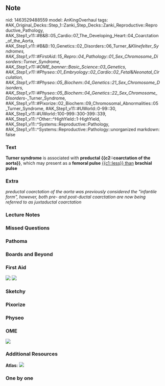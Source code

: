 ## Note
nid: 1463529488559
model: AnKingOverhaul
tags: #AK_Original_Decks::Step_1::Zanki_Step_Decks::Zanki_Reproductive::Reproductive_Pathology, #AK_Step1_v11::#B&B::05_Cardio::07_The_Developing_Heart::04_Coarctation_of_the_Aorta, #AK_Step1_v11::#B&B::10_Genetics::02_Disorders::06_Turner_&_Klinefelter_Syndromes, #AK_Step1_v11::#FirstAid::15_Repro::04_Pathology::01_Sex_Chromosome_Disorders::Turner_Syndrome, #AK_Step1_v11::#OME_banner::Basic_Science::03_Genetics, #AK_Step1_v11::#Physeo::01_Embryology::02_Cardio::02_Fetal_&_Neonatal_Circulation, #AK_Step1_v11::#Physeo::05_Biochem::04_Genetics::21_Sex_Chromosome_Disorders, #AK_Step1_v11::#Physeo::05_Biochem::04_Genetics::22_Sex_Chromosome_Disorders_-_Turner_Syndrome, #AK_Step1_v11::#Pixorize::02_Biochem::09_Chromosomal_Abnormalities::05_Turner_Syndrome, #AK_Step1_v11::#UWorld::0-99::30, #AK_Step1_v11::#UWorld::100-999::300-399::339, #AK_Step1_v11::^Other::^HighYield::1-HighYield, #AK_Step1_v11::^Systems::Reproductive::Pathology, #AK_Step1_v11::^Systems::Reproductive::Pathology::unorganized
markdown: false

### Text
<div>
  <b>Turner syndrome</b> is associated with <b>preductal
  {{c2::coarctation of the aorta}}</b>, which may present as a
  <b>femoral pulse</b> <u>{{c1::less}} than</u> <b>brachial
  pulse</b>
</div>

### Extra
<i>preductal coarctation of the aorta was previously considered the
"infantile form", however, both pre- and post-ductal coarctation
are now being referred to as juxtaductal coarctation</i>

### Lecture Notes


### Missed Questions


### Pathoma


### Boards and Beyond


### First Aid
<img src="tmpK1D4n1.png"> <img src="tmpuSaIK2.png">

### Sketchy


### Pixorize


### Physeo


### OME
<div class="ome-widget">
  <a href="https://onlinemeded.org/spa/genetics?ref=anki"><img src=
  "_OME_AnkiFlashcards_Topic_4.png"></a>
</div>

### Additional Resources
<b>Atlas:</b> <img src="tmpxg498W.png">

### One by one

